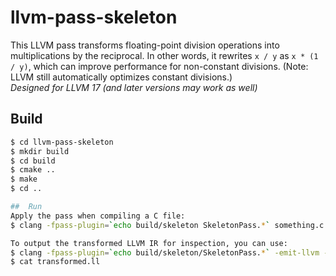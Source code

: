 # llvm-pass-skeleton

This LLVM pass transforms floating-point division operations into multiplications by the reciprocal. In other words, it rewrites `x / y` as `x * (1 / y)`, which can improve performance for non-constant divisions. (Note: LLVM still automatically optimizes constant divisions.)  
_Designed for LLVM 17 (and later versions may work as well)_

## Build

```sh
$ cd llvm-pass-skeleton
$ mkdir build
$ cd build
$ cmake ..
$ make
$ cd ..

##  Run
Apply the pass when compiling a C file:
$ clang -fpass-plugin=`echo build/skeleton SkeletonPass.*` something.c

To output the transformed LLVM IR for inspection, you can use:
$ clang -fpass-plugin=`echo build/skeleton/SkeletonPass.*` -emit-llvm -S -o transformed.ll something.c
$ cat transformed.ll